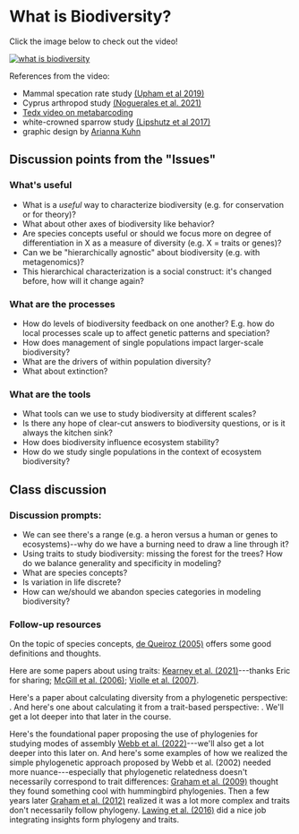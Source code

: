 # What is Biodiversity?

Click the image below to check out the video!

[![what is biodiversity](https://img.youtube.com/vi/ykbHwiRtKUo/0.jpg)](https://www.youtube.com/watch?v=ykbHwiRtKUo)

References from the video:

- Mammal specation rate study [(Upham et al 2019)](https://journals.plos.org/plosbiology/article?id=10.1371/journal.pbio.3000494)
- Cyprus arthropod study [(Noguerales et al. 2021)](https://onlinelibrary.wiley.com/doi/full/10.1111/mec.16275)
- [Tedx video on metabarcoding](https://www.youtube.com/watch?v=bdwU_ZPk1cY)
- white-crowned sparrow study [(Lipshutz et al 2017)](https://onlinelibrary.wiley.com/doi/abs/10.1111/mec.14002)
- graphic design by [Arianna Kuhn](https://ariannakuhn.com/)

## Discussion points from the "Issues"

### What's useful

- What is a *useful* way to characterize biodiversity (e.g. for conservation or for theory)?
- What about other axes of biodiversity like behavior?
- Are species concepts useful or should we focus more on degree of differentiation in X as a measure of diversity (e.g. X = traits or genes)?
- Can we be "hierarchically agnostic" about biodiversity (e.g. with metagenomics)?
- This hierarchical characterization is a social construct: it's changed before, how will it change again?


### What are the processes

- How do levels of biodiversity feedback on one another? E.g. how do local processes scale up to affect genetic patterns and speciation?
- How does management of single populations impact larger-scale biodiversity?
- What are the drivers of within population diversity?
- What about extinction?


### What are the tools

- What tools can we use to study biodiversity at different scales?
- Is there any hope of clear-cut answers to biodiversity questions, or is it always the kitchen sink?
- How does biodiversity influence ecosystem stability?
- How do we study single populations in the context of ecosystem biodiversity?


## Class discussion

### Discussion prompts:

- We can see there's a range (e.g. a heron versus a human or genes to ecosystems)--why do we have a burning need to draw a line through it?
- Using traits to study biodiversity: missing the forest for the trees?  How do we balance generality and specificity in modeling?
- What are species concepts?
- Is variation in life discrete?
- How can we/should we abandon species categories in modeling biodiversity?

### Follow-up resources

On the topic of species concepts, [de Queiroz (2005)](https://doi.org/10.1073/pnas.0502030102) offers some good definitions and thoughts.

Here are some papers about using traits: [Kearney et al. (2021)](https://doi.org/10.1111/1365-2435.13829)---thanks Eric for sharing; [McGill et al. (2006)](https://doi.org/10.1016/j.tree.2006.02.002); [Violle et al. (2007)](https://doi.org/10.1111/j.0030-1299.2007.15559.x).

Here's a paper about calculating diversity from a phylogenetic perspective: .  And here's one about calculating it from a trait-based perspective: .  We'll get a lot deeper into that later in the course.

Here's the foundational paper proposing the use of phylogenies for studying modes of assembly [Webb et al. (2022)](https://www.jstor.org/stable/3069271
)---we'll also get a lot deeper into this later on.  And here's some examples of how we realized the simple phylogenetic approach proposed by Webb et al. (2002) needed more nuance---especially that phylogenetic relatedness doesn't necessarily correspond to trait differences: [Graham et al. (2009)](https://doi.org/10.1073/pnas.0901649106) thought they found something cool with hummingbird phylogenies.  Then a few years later [Graham et al. (2012)](https://doi.org/10.1890/11-0493.1) realized it was a lot more complex and traits don't necessarily follow phylogeny.  [Lawing et al. (2016)](https://doi.org/10.1111/ecog.01986) did a nice job integrating insights form phylogeny and traits.
